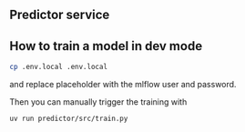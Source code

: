 ## Predictor service

## How to train a model in dev mode

```sh
cp .env.local .env.local
```
and replace placeholder with the mlflow user and password.

Then you can manually trigger the training with
```sh
uv run predictor/src/train.py
```